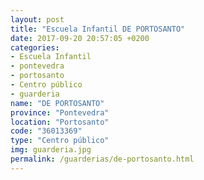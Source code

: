```yaml
---
layout: post
title: "Escuela Infantil DE PORTOSANTO"
date: 2017-09-20 20:57:05 +0200
categories:
- Escuela Infantil
- pontevedra
- portosanto
- Centro público
- guarderia
name: "DE PORTOSANTO"
province: "Pontevedra"
location: "Portosanto"
code: "36013369"
type: "Centro público"
img: guarderia.jpg
permalink: /guarderias/de-portosanto.html
---
```

